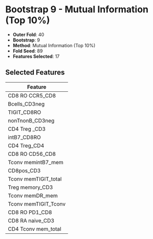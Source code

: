 # Bootstrap 9 - Mutual Information (Top 10%)

- **Outer Fold**: 40
- **Bootstrap**: 9
- **Method**: Mutual Information (Top 10%)
- **Fold Seed**: 89
- **Features Selected**: 17

## Selected Features

| Feature |
|---------|
| CD8 RO CCR5_CD8 |
| Bcells_CD3neg |
| TIGIT_CD8RO |
| nonTnonB_CD3neg |
| CD4 Treg _CD3 |
| intB7_CD8RO |
| CD4 Treg_CD4 |
| CD8 RO CD56_CD8 |
| Tconv memintB7_mem |
| CD8pos_CD3 |
| Tconv memTIGIT_total |
| Treg memory_CD3 |
| Tconv memDR_mem |
| Tconv memTIGIT_Tconv |
| CD8 RO PD1_CD8 |
| CD8 RA naive_CD3 |
| CD4 Tconv mem_total |

